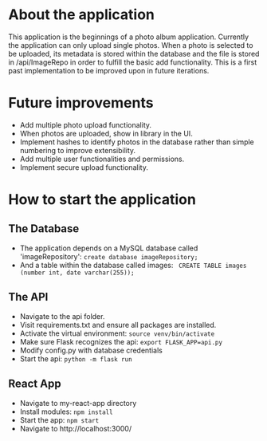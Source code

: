 # About the application

This application is the beginnings of a photo album application. Currently the application can only upload single photos. When a photo is selected to be uploaded, its metadata is stored within the database and the file is stored in /api/ImageRepo in order to fulfill the basic add functionality. This is a first past implementation to be improved upon in future iterations. 

# Future improvements

- Add multiple photo upload functionality.
- When photos are uploaded, show in library in the UI.
- Implement hashes to identify photos in the database rather than simple numbering to improve extensibility.
- Add multiple user functionalities and permissions. 
- Implement secure upload functionality.

# How to start the application

## The Database

- The application depends on a MySQL database called 'imageRepository': 
`create database imageRepository;`
- And a table within the database called images:
` CREATE TABLE images (number int, date varchar(255));`

## The API

- Navigate to the api folder.
- Visit requirements.txt and ensure all packages are installed.
- Activate the virtual environment: `source venv/bin/activate`
- Make sure Flask recognizes the api: `export FLASK_APP=api.py`
- Modify config.py with database credentials
- Start the api: `python -m flask run`

## React App

- Navigate to my-react-app directory
- Install modules: `npm install`
- Start the app: `npm start`
- Navigate to http://localhost:3000/
